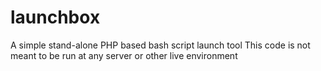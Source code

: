 # launchbox
A simple stand-alone PHP based bash script launch tool
This code is not meant to be run at any server or other live environment
